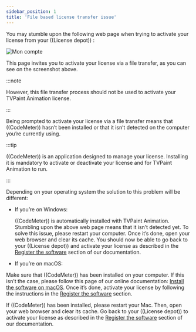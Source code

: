 ```yaml
---
sidebar_position: 1
title: 'File based license transfer issue'
---
```


You may stumble upon the following web page when trying to activate your license from your ((License depot)) :

![Mon compte](/img/en/download-install/license-problems/license-request-file.png)

This page invites you to activate your license via a file transfer, as you can see on the screenshot above.

:::note

However, this file transfer process should not be used to activate your TVPaint Animation license.

:::

Being prompted to activate your license via a file transfer means that ((CodeMeter)) hasn’t been installed or that it isn’t detected on the computer you’re currently using.

:::tip

((CodeMeter)) is an application designed to manage your license. Installing it is mandatory to activate or deactivate your license and for TVPaint Animation to run.

:::

Depending on your operating system the solution to this problem will be different:

- If you’re on Windows:

  ((CodeMeter)) is automatically installed with TVPaint Animation. Stumbling upon the above web page means that it isn’t detected yet. To solve this issue, please restart your computer. Once it’s done, open your web browser and clear its cache. You should now be able to go back to your ((License depot)) and activate your license as described in the [Register the software](../register) section of our documentation.


- If you’re on macOS:

 Make sure that ((CodeMeter)) has been installed on your computer. If this isn’t the case, please follow this page of our online documentation: [Install the software on macOS](../install/macos).  Once it’s done, activate your license by following the instructions in the [Register the software](../register) section.

If ((CodeMeter)) has been installed, please restart your Mac. Then, open your web browser and clear its cache. Go back to your ((License depot))  to activate your license as described in the [Register the software](../register) section of our documentation.